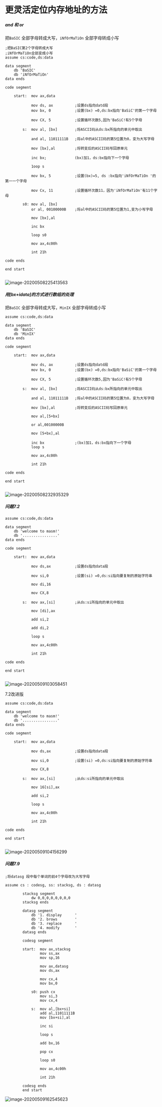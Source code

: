 # 更灵活定位内存地址的方法

##### and 和  or

把`BaSIC` 全部字母转成大写，`iNfOrMaTiOn` 全部字母转成小写

```assembly
;把BaSIC第2个字母转成大写
;iNfOrMaTiOn全部变成小写
assume cs:code,ds:data

data segment
	db 'BaSIC'
	db 'iNfOrMaTiOn'
data ends

code segment

	start:  mov ax,data
	
			mov ds, ax      	;设置ds指向datd段
			mov bx, 0      		;设置(bx) =0,ds:bx指向'BaSiC'的第一个字母
			
			mov CX, 5      		;设置循环次数5,因为'BaSiC!有5个字母
			
		s:  mov al, [bx]   		;将ASCII码从ds:bx所指向的单元中取出
			
			and al, 11011111B  	;将al中的ASCII码的第5位置为0，变为大写字母
			
			mov [bx],al			;将转变后的ASCII码写回原单元
			
			inc bx; 			(bx)加1，ds:bx指向下一个字母
			
			1oop s
			
			mov bx, 5 			;设置(bx)=5, ds :bx指向'iNfOrMaTiOn '的第一一个字母
			
			mov Cx, 11			;设置循环次数11，因为'iNfOrMaTiOn'有11个字母
			
		s0:	mov al, [bx]
			or al, 00100000B  	;将al中的ASCII码的第5位置为1,变为小写字母
			
			mov [bx],al
			
			inc bx
			
			loop s0
			
			mov ax,4c00h
			
			int 21h

code ends

end start
			
```

![image-20200508225413563](images/20200508225413563.png)

##### 用[bx+idata]的方式进行数组的处理

把`BaSIC` 全部字母转成大写，`MinIX` 全部字母转成小写

```assembly
assume cs:code,ds:data

data segment
	db 'BaSIC'
	db 'MinIX'
data ends

code segment

	start:  mov ax,data
	
			mov ds, ax      	;设置ds指向datd段
			mov bx, 0      		;设置(bx) =0,ds:bx指向'BaSiC'的第一个字母
			
			mov CX, 5      		;设置循环次数5,因为'BaSiC!有5个字母
			
		s:  mov al, [bx]   		;将ASCII码从ds:bx所指向的单元中取出
			
			and al, 11011111B  	;将al中的ASCII码的第5位置为0，变为大写字母
			
			mov [bx],al			;将转变后的ASCII码写回原单元
			
			mov al,[5+bx]
			
			or al,00100000B
			
			mov [5+bx],al	
			
			inc bx				;(bx)加1，ds:bx指向下一个字母
			loop s
			
			mov ax,4c00h
			
			int 21h

code ends

end start
			
```

![image-20200508232935329](images/20200508232935329.png)

##### 问题7.2

```assembly
assume cs:code,ds:data

data segment
	db 'welcome to masm!'
	db '................'
data ends

code segment

	start:  mov ax,data
	
			mov ds,ax      		;设置ds指向data段
			
			mov si,0      		;设置(si) =0,ds:si指向要复制的原始字符串
			
			mov di,16
			
			mov CX,8      		
			
		s:  mov ax,[si]  		;从ds:si所指向的单元中取出
		
			mov [di],ax
			
			add si,2 		
			
			add di,2
			
			loop s
			
			mov ax,4c00h
			
			int 21h

code ends

end start
			
```

![image-20200509103058451](images/20200509103058451.png)

7.2改进版

```assembly
assume cs:code,ds:data

data segment
	db 'welcome to masm!'
	db '................'
data ends

code segment

	start:  mov ax,data
	
			mov ds,ax      		;设置ds指向data段
			
			mov si,0      		;设置(si) =0,ds:si指向要复制的原始字符串
			
			mov CX,8      		
			
		s:  mov ax,[si]  		;从ds:si所指向的单元中取出
		
			mov 16[si],ax
			
			add si,2 		
			
			loop s
			
			mov ax,4c00h
			
			int 21h

code ends

end start
			
```

![image-20200509104156299](images/20200509104156299.png)

##### 问题7.9

```assembly
;将datasg 段中每个单词的前4个字母改为大写字母

assume cs : codesg, ss: stacksg, ds : datasg
		
		stacksg segment
			dw 0,0,0,0,0,0,0,0
		stacksg ends
		
		datasg segment
			db '1. display      '
			db '2. brows        '
			db '3. replace      '
			db '4. modify       '
		datasg ends
		
		codesg segment
		
		start:	mov ax,stacksg
				mov ss,ax
				mov sp,16
				
				mov ax,datasg
				mov ds,ax
				
				mov cx,4
				mov bx,0
				
			s0: push cx
				mov si,3
				mov cx,4				
				
			s:	mov al,[bx+si]
				add al,11011111B
				mov [bx+si],al
				
				inc si
				
				loop s
				
				add bx,16
				
				pop cx
				
				loop s0
				
				mov ax,4c00h
			
				int 21h
			
		codesg ends
		end start

```

![image-20200509162545623](images/20200509162545623.png)